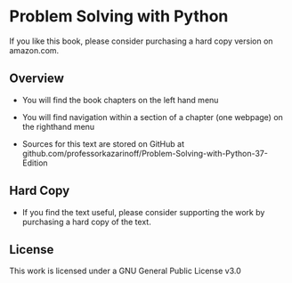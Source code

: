 # Problem Solving with Python
If you like this book, please consider purchasing a hard copy version on amazon.com.

## Overview

* You will find the book chapters on the left hand menu

* You will find navigation within a section of a chapter (one webpage) on the righthand menu

* Sources for this text are stored on GitHub at    github.com/professorkazarinoff/Problem-Solving-with-Python-37-Edition

## Hard Copy

* If you find the text useful, please consider supporting the work by purchasing a hard copy of the text.

## License

This work is licensed under a GNU General Public License v3.0

